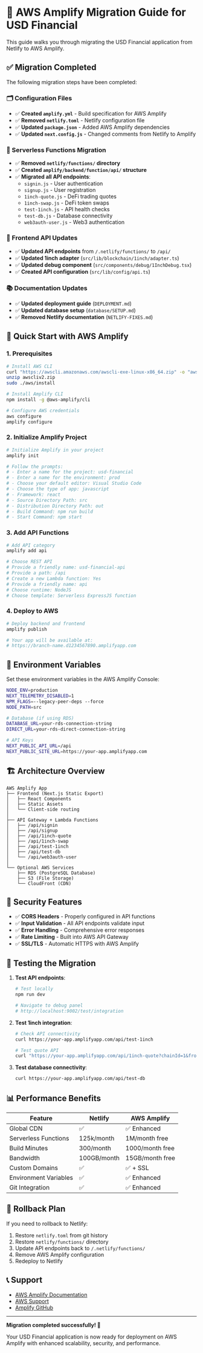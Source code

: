# 🚀 AWS Amplify Migration Guide for USD Financial

This guide walks you through migrating the USD Financial application from Netlify to AWS Amplify.

## ✅ Migration Completed

The following migration steps have been completed:

### 🗂️ Configuration Files
- ✅ **Created `amplify.yml`** - Build specification for AWS Amplify
- ✅ **Removed `netlify.toml`** - Netlify configuration file
- ✅ **Updated `package.json`** - Added AWS Amplify dependencies
- ✅ **Updated `next.config.js`** - Changed comments from Netlify to Amplify

### 🔧 Serverless Functions Migration
- ✅ **Removed `netlify/functions/` directory**
- ✅ **Created `amplify/backend/function/api/` structure**
- ✅ **Migrated all API endpoints**:
  - `signin.js` - User authentication
  - `signup.js` - User registration
  - `1inch-quote.js` - DeFi trading quotes
  - `1inch-swap.js` - DeFi token swaps
  - `test-1inch.js` - API health checks
  - `test-db.js` - Database connectivity
  - `web3auth-user.js` - Web3 authentication

### 📱 Frontend API Updates
- ✅ **Updated API endpoints** from `/.netlify/functions/` to `/api/`
- ✅ **Updated 1inch adapter** (`src/lib/blockchain/1inch/adapter.ts`)
- ✅ **Updated debug component** (`src/components/debug/1InchDebug.tsx`)
- ✅ **Created API configuration** (`src/lib/config/api.ts`)

### 📚 Documentation Updates
- ✅ **Updated deployment guide** (`DEPLOYMENT.md`)
- ✅ **Updated database setup** (`database/SETUP.md`)
- ✅ **Removed Netlify documentation** (`NETLIFY-FIXES.md`)

## 🚀 Quick Start with AWS Amplify

### 1. Prerequisites

```bash
# Install AWS CLI
curl "https://awscli.amazonaws.com/awscli-exe-linux-x86_64.zip" -o "awscliv2.zip"
unzip awscliv2.zip
sudo ./aws/install

# Install Amplify CLI
npm install -g @aws-amplify/cli

# Configure AWS credentials
aws configure
amplify configure
```

### 2. Initialize Amplify Project

```bash
# Initialize Amplify in your project
amplify init

# Follow the prompts:
# - Enter a name for the project: usd-financial
# - Enter a name for the environment: prod
# - Choose your default editor: Visual Studio Code
# - Choose the type of app: javascript
# - Framework: react
# - Source Directory Path: src
# - Distribution Directory Path: out
# - Build Command: npm run build
# - Start Command: npm start
```

### 3. Add API Functions

```bash
# Add API category
amplify add api

# Choose REST API
# Provide a friendly name: usd-financial-api
# Provide a path: /api
# Create a new Lambda function: Yes
# Provide a friendly name: api
# Choose runtime: NodeJS
# Choose template: Serverless ExpressJS function
```

### 4. Deploy to AWS

```bash
# Deploy backend and frontend
amplify publish

# Your app will be available at:
# https://branch-name.d1234567890.amplifyapp.com
```

## 🔧 Environment Variables

Set these environment variables in the AWS Amplify Console:

```bash
NODE_ENV=production
NEXT_TELEMETRY_DISABLED=1
NPM_FLAGS=--legacy-peer-deps --force
NODE_PATH=src

# Database (if using RDS)
DATABASE_URL=your-rds-connection-string
DIRECT_URL=your-rds-direct-connection-string

# API Keys
NEXT_PUBLIC_API_URL=/api
NEXT_PUBLIC_SITE_URL=https://your-app.amplifyapp.com
```

## 🏗️ Architecture Overview

```
AWS Amplify App
├── Frontend (Next.js Static Export)
│   ├── React Components
│   ├── Static Assets
│   └── Client-side routing
│
├── API Gateway + Lambda Functions
│   ├── /api/signin
│   ├── /api/signup
│   ├── /api/1inch-quote
│   ├── /api/1inch-swap
│   ├── /api/test-1inch
│   ├── /api/test-db
│   └── /api/web3auth-user
│
└── Optional AWS Services
    ├── RDS (PostgreSQL Database)
    ├── S3 (File Storage)
    └── CloudFront (CDN)
```

## 🔐 Security Features

- ✅ **CORS Headers** - Properly configured in API functions
- ✅ **Input Validation** - All API endpoints validate input
- ✅ **Error Handling** - Comprehensive error responses
- ✅ **Rate Limiting** - Built into AWS API Gateway
- ✅ **SSL/TLS** - Automatic HTTPS with AWS Amplify

## 🚦 Testing the Migration

1. **Test API endpoints**:
   ```bash
   # Test locally
   npm run dev
   
   # Navigate to debug panel
   # http://localhost:9002/test/integration
   ```

2. **Test 1inch integration**:
   ```bash
   # Check API connectivity
   curl https://your-app.amplifyapp.com/api/test-1inch
   
   # Test quote API
   curl "https://your-app.amplifyapp.com/api/1inch-quote?chainId=1&fromTokenAddress=0xA0b86991c6218b36c1d19D4a2e9Eb0cE3606eB48&toTokenAddress=0xdAC17F958D2ee523a2206206994597C13D831ec7&amount=1000000"
   ```

3. **Test database connectivity**:
   ```bash
   curl https://your-app.amplifyapp.com/api/test-db
   ```

## 📊 Performance Benefits

| Feature | Netlify | AWS Amplify |
|---------|---------|-------------|
| Global CDN | ✅ | ✅ Enhanced |
| Serverless Functions | 125k/month | 1M/month free |
| Build Minutes | 300/month | 1000/month free |
| Bandwidth | 100GB/month | 15GB/month free |
| Custom Domains | ✅ | ✅ + SSL |
| Environment Variables | ✅ | ✅ Enhanced |
| Git Integration | ✅ | ✅ Enhanced |

## 🔄 Rollback Plan

If you need to rollback to Netlify:

1. Restore `netlify.toml` from git history
2. Restore `netlify/functions/` directory
3. Update API endpoints back to `/.netlify/functions/`
4. Remove AWS Amplify configuration
5. Redeploy to Netlify

## 📞 Support

- [AWS Amplify Documentation](https://docs.amplify.aws/)
- [AWS Support](https://aws.amazon.com/support/)
- [Amplify GitHub](https://github.com/aws-amplify)

---

**Migration completed successfully! 🎉**

Your USD Financial application is now ready for deployment on AWS Amplify with enhanced scalability, security, and performance.